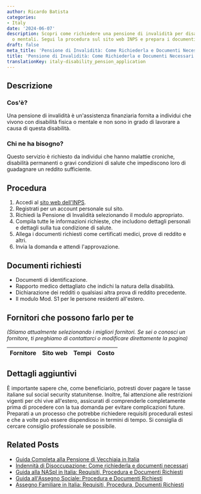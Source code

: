 ```yaml
---
author: Ricardo Batista
categories:
- Italy
date: '2024-06-07'
description: Scopri come richiedere una pensione di invalidità per disabilità fisiche
  o mentali. Segui la procedura sul sito web INPS e prepara i documenti richiesti.
draft: false
meta_title: 'Pensione di Invalidità: Come Richiederla e Documenti Necessari'
title: 'Pensione di Invalidità: Come Richiederla e Documenti Necessari'
translationKey: italy-disability_pension_application
---
```



## Descrizione
### Cos'è?
Una pensione di invalidità è un'assistenza finanziaria fornita a individui che vivono con disabilità fisica o mentale e non sono in grado di lavorare a causa di questa disabilità.

### Chi ne ha bisogno?
Questo servizio è richiesto da individui che hanno malattie croniche, disabilità permanenti o gravi condizioni di salute che impediscono loro di guadagnare un reddito sufficiente.

## Procedura
1. Accedi al [sito web dell'INPS](https://www.inps.it/).
2. Registrati per un account personale sul sito.
3. Richiedi la Pensione di Invalidità selezionando il modulo appropriato.
4. Compila tutte le informazioni richieste, che includono dettagli personali e dettagli sulla tua condizione di salute.
5. Allega i documenti richiesti come certificati medici, prove di reddito e altri.
6. Invia la domanda e attendi l'approvazione.

## Documenti richiesti
- Documenti di identificazione.
- Rapporto medico dettagliato che indichi la natura della disabilità.
- Dichiarazione dei redditi o qualsiasi altra prova di reddito precedente.
- Il modulo Mod. S1 per le persone residenti all'estero.

## Fornitori che possono farlo per te

_(Stiamo attualmente selezionando i migliori fornitori. Se sei o conosci un fornitore, ti preghiamo di contattarci o modificare direttamente la pagina)_

| Fornitore       |     Sito web    |     Tempi        |       Costo      |
| :-------------: | :-------------: |  :-------------: | :-------------: |

## Dettagli aggiuntivi
È importante sapere che, come beneficiario, potresti dover pagare le tasse italiane sul social security statunitense. Inoltre, fai attenzione alle restrizioni vigenti per chi vive all'estero, assicurati di comprenderle completamente prima di procedere con la tua domanda per evitare complicazioni future. Preparati a un processo che potrebbe richiedere requisiti procedurali estesi e che a volte può essere dispendioso in termini di tempo. Si consiglia di cercare consiglio professionale se possibile.


## Related Posts

- [Guida Completa alla Pensione di Vecchiaia in Italia](https://tramitit.com/it/guides/italy/domanda_di_pensione_di_vecchiaia/)
- [Indennità di Disoccupazione: Come richiederla e documenti necessari](https://tramitit.com/it/guides/italy/domanda_di_assegno_di_disoccupazione/)
- [Guida alla NASpI in Italia: Requisiti, Procedura e Documenti Richiesti](https://tramitit.com/it/guides/italy/richiesta_indennita_di_disoccupazione/)
- [Guida all'Assegno Sociale: Procedura e Documenti Richiesti](https://tramitit.com/it/guides/italy/domanda_di_assegno_sociale/)
- [Assegno Familiare in Italia: Requisiti, Procedura, Documenti Richiesti](https://tramitit.com/it/guides/italy/richiesta_assegno_per_il_nucleo_familiare/)